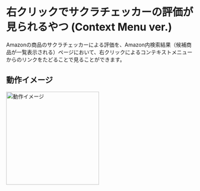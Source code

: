 # 右クリックでサクラチェッカーの評価が見られるやつ (Context Menu ver.)
Amazonの商品のサクラチェッカーによる評価を、Amazon内検索結果（候補商品が一覧表示される）ページにおいて、右クリックによるコンテキストメニューからのリンクをたどることで見ることができます。
## 動作イメージ
<img width="250" alt="動作イメージ" src="https://user-images.githubusercontent.com/53012895/137756156-44d1dddb-1db9-45cd-af19-8447292bbce5.png">
